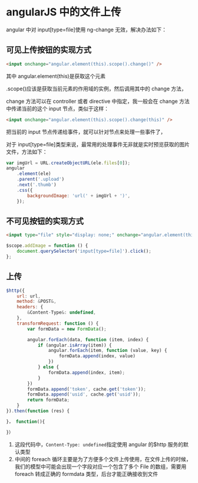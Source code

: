 <!-- Date: 2016-05-15 06:18 -->

# angularJS 中的文件上传

angular 中对 input[type=file]使用 ng-change 无效，解决办法如下：

## 可见上传按钮的实现方式

```html
<input onchange="angular.element(this).scope().change()" />
```

其中 angular.element(this)是获取这个元素

.scope()应该是获取当前元素的作用域的实例，然后调用其中的 change 方法，

change 方法可以在 controller 或者 directive 中指定，我一般会在 change 方法中传递当前的这个 input 节点，类似于这样：

```html
<input onchange="angular.element(this).scope().change(this)" />
```

把当前的 input 节点传递给事件，就可以针对节点来处理一些事件了，

对于 input[type=file]类型来说，最常用的处理事件无非就是实时预览获取的图片文件，方法如下：

```js
var imgUrl = URL.createObjectURL(ele.files[0]);
angular
    .element(ele)
    .parent('.upload')
    .next('.thumb')
    .css({
        backgroundImage: 'url(' + imgUrl + ')',
    });
```

## 不可见按钮的实现方式

```html
<input type="file" style="display: none;" onchange="angular.element(this).scope().fileChange(this)" name="file" /> <button class="btn_default" ng-click="addImage()">添加图片</button>
```

```js
$scope.addImage = function () {
    document.querySelector('input[type=file]').click();
};
```

## 上传

```js
$http({
    url: url,
    method: &POST&,
    headers: {
        &Content-Type&: undefined,
    },
    transformRequest: function () {
        var formData = new FormData();

        angular.forEach(data, function (item, index) {
            if (angular.isArray(item)) {
                angular.forEach(item, function (value, key) {
                    formData.append(index, value)
                })
            } else {
                formData.append(index, item);
            }
        })
        formData.append('token', cache.get('token'));
        formData.append('usid', cache.get('usid'));
        return formData;
    }
}).then(function (res) {

}， function(){

}）
```

1.  这段代码中，`Content-Type: undefined`指定使用 angular 的\$http 服务的默认类型
2.  中间的 foreach 循环主要是为了方便多个文件上传使用，在文件上传的时候，我们的模型中可能会出现一个字段对应一个包含了多个 File 的数组，需要用 foreach 转成正确的 formdata 类型，后台才能正确接收到文件
